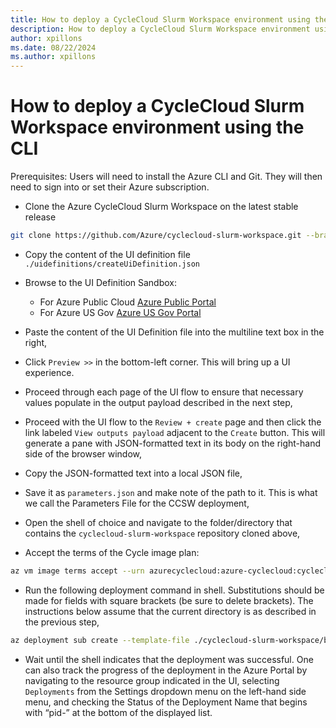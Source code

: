 ```yaml
---
title: How to deploy a CycleCloud Slurm Workspace environment using the CLI
description: How to deploy a CycleCloud Slurm Workspace environment using the Azure CLI and the Azure Portal UI Sandbox
author: xpillons
ms.date: 08/22/2024
ms.author: xpillons
---
```


# How to deploy a CycleCloud Slurm Workspace environment using the CLI

Prerequisites: Users will need to install the Azure CLI and Git. They will then need to sign into or set their Azure subscription.

- Clone the Azure CycleCloud Slurm Workspace on the latest stable release

```bash
git clone https://github.com/Azure/cyclecloud-slurm-workspace.git --branch <release>
```

- Copy the content of the UI definition file `./uidefinitions/createUiDefinition.json`

- Browse to the UI Definition Sandbox:
    - For Azure Public Cloud [Azure Public Portal](https://portal.azure.com/#view/Microsoft_Azure_CreateUIDef/SandboxBlade)
    - For Azure US Gov [Azure US Gov Portal](https://portal.azure.us/#view/Microsoft_Azure_CreateUIDef/SandboxBlade)

- Paste the content of the UI Definition file into the multiline text box in the right,
- Click `Preview >>` in the bottom-left corner. This will bring up a UI experience. 
- Proceed through each page of the UI flow to ensure that necessary values populate in the output payload described in the next step,
- Proceed with the UI flow to the `Review + create` page and then click the link labeled `View outputs payload` adjacent to the `Create` button. This will generate a pane with JSON-formatted text in its body on the right-hand side of the browser window,
- Copy the JSON-formatted text into a local JSON file, 
- Save it as `parameters.json` and make note of the path to it. This is what we call the Parameters File for the CCSW deployment,
- Open the shell of choice and navigate to the folder/directory that contains the `cyclecloud-slurm-workspace` repository cloned above,
- Accept the terms of the Cycle image plan:  

```bash
az vm image terms accept --urn azurecyclecloud:azure-cyclecloud:cyclecloud8-gen2:latest
```
- Run the following deployment command in shell. Substitutions should be made for fields with square brackets (be sure to delete brackets). The instructions below assume that the current directory is as described in the previous step,

```bash
az deployment sub create --template-file ./cyclecloud-slurm-workspace/bicep/mainTemplate.bicep --parameters parameters.json --location [ANY AZURE LOCATION E.G. eastus] --name [OPTIONAL BUT HELPFUL, DELETE IF UNUSED] 
```

- Wait until the shell indicates that the deployment was successful. One can also track the progress of the deployment in the Azure Portal by navigating to the resource group indicated in the UI, selecting `Deployments` from the Settings dropdown menu on the left-hand side menu, and checking the Status of the Deployment Name that begins with “pid-” at the bottom of the displayed list.
